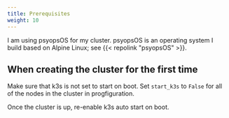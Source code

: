 ```yaml
---
title: Prerequisites
weight: 10
---
```


I am using psyopsOS for my cluster.
psyopsOS is an operating system I build based on Alpine Linux;
see {{< repolink "psyopsOS" >}}.

## When creating the cluster for the first time

Make sure that k3s is not set to start on boot.
Set `start_k3s` to `False` for all of the nodes in the cluster in progfiguration.

Once the cluster is up, re-enable k3s auto start on boot.
